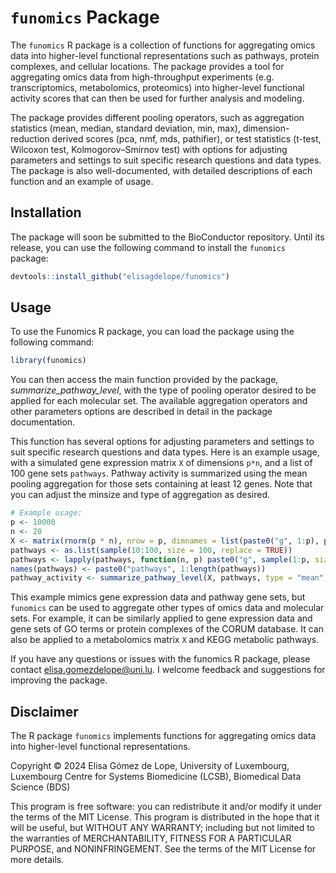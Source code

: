 # `funomics` Package

The `funomics` R package is a collection of functions for aggregating omics data into higher-level functional representations such as pathways, protein complexes, and cellular locations. The package provides a tool for aggregating omics data from high-throughput experiments (e.g. transcriptomics, metabolomics, proteomics) into higher-level functional activity scores that can then be used for further analysis and modeling. 

The package provides different pooling operators, such as aggregation statistics (mean, median, standard deviation, min, max), dimension-reduction derived scores (pca, nmf, mds, pathifier), or test statistics (t-test, Wilcoxon test, Kolmogorov–Smirnov test) with options for adjusting parameters and settings to suit specific research questions and data types. The package is also well-documented, with detailed descriptions of each function and an example of usage.

## Installation

The package will soon be submitted to the BioConductor repository. Until its release, you can use the following command to install the `funomics` package:

```R
devtools::install_github("elisagdelope/funomics") 
```


## Usage

To use the Funomics R package, you can load the package using the following command:

```R
library(funomics)
```

You can then access the main function provided by the package, _summarize_pathway_level_, with the type of pooling operator desired to be applied for each molecular set. The available aggregation operators and other parameters options are described in detail in the package documentation.

This function has several options for adjusting parameters and settings to suit specific research questions and data types. Here is an example usage, with a simulated gene expression matrix `X` of dimensions `p*n`, and a list of 100 gene sets `pathways`. Pathway activity is summarized using the mean pooling aggregation for those sets containing at least 12 genes. Note that you can adjust the minsize and type of aggregation as desired. 

```R
# Example usage:
p <- 10000
n <- 20
X <- matrix(rnorm(p * n), nrow = p, dimnames = list(paste0("g", 1:p), paste0("s", 1:n)))
pathways <- as.list(sample(10:100, size = 100, replace = TRUE))
pathways <- lapply(pathways, function(n, p) paste0("g", sample(1:p, size = n, replace = FALSE)), p)
names(pathways) <- paste0("pathways", 1:length(pathways))
pathway_activity <- summarize_pathway_level(X, pathways, type = "mean", minsize = 12)
```
This example mimics gene expression data and pathway gene sets, but `funomics` can be used to aggregate other types of omics data and molecular sets. For example, it can be similarly applied to gene expression data and gene sets of GO terms or protein complexes of the CORUM database. It can also be applied to a metabolomics matrix `X` and KEGG metabolic pathways.

If you have any questions or issues with the funomics R package, please contact <elisa.gomezdelope@uni.lu>. I welcome feedback and suggestions for improving the package.


## Disclaimer

The R package `funomics` implements functions for aggregating omics data into higher-level functional representations.

Copyright &copy; 2024 Elisa Gómez de Lope, University of Luxembourg, Luxembourg Centre for Systems Biomedicine (LCSB), Biomedical Data Science (BDS)

This program is free software: you can redistribute it and/or modify it under the terms of the MIT License. This program is distributed in the hope that it will be useful, but WITHOUT ANY WARRANTY; including but not limited to the warranties of MERCHANTABILITY, FITNESS FOR A PARTICULAR PURPOSE, and NONINFRINGEMENT. See the terms of the MIT License for more details.

